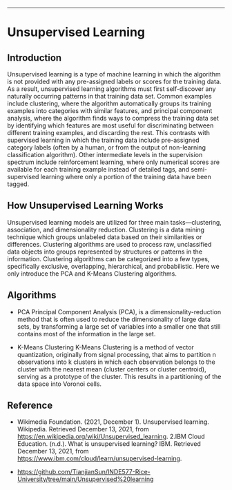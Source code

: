 ---

# Unsupervised Learning

## Introduction

Unsupervised learning is a type of machine learning in which the algorithm is not provided with any pre-assigned labels or scores for the training data. As a result, unsupervised learning algorithms must first self-discover any naturally occurring patterns in that training data set. Common examples include clustering, where the algorithm automatically groups its training examples into categories with similar features, and principal component analysis, where the algorithm finds ways to compress the training data set by identifying which features are most useful for discriminating between different training examples, and discarding the rest. This contrasts with supervised learning in which the training data include pre-assigned category labels (often by a human, or from the output of non-learning classification algorithm). Other intermediate levels in the supervision spectrum include reinforcement learning, where only numerical scores are available for each training example instead of detailed tags, and semi-supervised learning where only a portion of the training data have been tagged.

## How Unsupervised Learning Works

Unsupervised learning models are utilized for three main tasks—clustering, association, and dimensionality reduction. Clustering is a data mining technique which groups unlabeled data based on their similarities or differences. Clustering algorithms are used to process raw, unclassified data objects into groups represented by structures or patterns in the information. Clustering algorithms can be categorized into a few types, specifically exclusive, overlapping, hierarchical, and probabilistic. Here we only introduce the PCA and K-Means Clustering algorithms.

## Algorithms

- PCA Principal Component Analysis (PCA), is a dimensionality-reduction method that is often used to reduce the dimensionality of large data sets, by transforming a large set of variables into a smaller one that still contains most of the information in the large set.

- K-Means Clustering K-Means Clustering is a method of vector quantization, originally from signal processing, that aims to partition n observations into k clusters in which each observation belongs to the cluster with the nearest mean (cluster centers or cluster centroid), serving as a prototype of the cluster. This results in a partitioning of the data space into Voronoi cells.

## Reference

- Wikimedia Foundation. (2021, December 1). Unsupervised learning. Wikipedia. Retrieved December 13, 2021, from https://en.wikipedia.org/wiki/Unsupervised_learning. 2.IBM Cloud Education. (n.d.). What is unsupervised learning? IBM. Retrieved December 13, 2021, from https://www.ibm.com/cloud/learn/unsupervised-learning.

- https://github.com/TianjianSun/INDE577-Rice-University/tree/main/Unsupervised%20learning